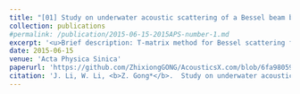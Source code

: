 ```yaml
---
title: "[01] Study on underwater acoustic scattering of a Bessel beam by rigid objects with arbitrary shapes"
collection: publications
#permalink: /publication/2015-06-15-2015APS-number-1.md
excerpt: '<u>Brief description: T-matrix method for Bessel scattering from spheroidal shapes.</u>'
date: 2015-06-15
venue: 'Acta Physica Sinica'
paperurl: 'https://github.com/ZhixiongGONG/AcousticsX.com/blob/6fa98059c6f0ea6d28d1f2e52d19b34b8369adac/files/Journal_01_2015APS_BesselSpheroid.pdf'
citation: 'J. Li, W. Li, <b>Z. Gong*</b>.  Study on underwater acoustic scattering of a Bessel beam by rigid objects with arbitrary shapes. <i>Acta Physica Sinica</i> 64(15) 154305, (2015).'
---
```

